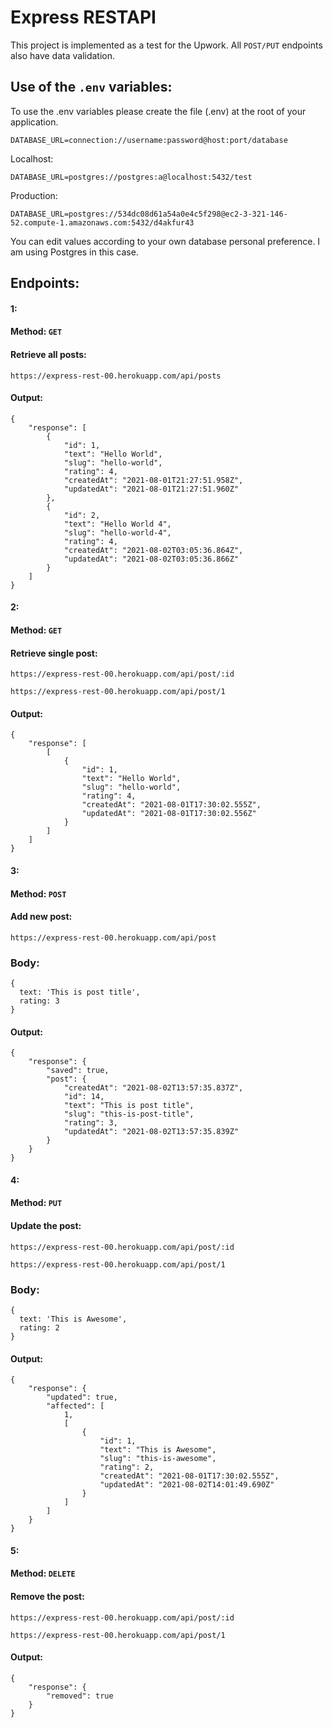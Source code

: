 # Express RESTAPI

This project is implemented as a test for the Upwork. All `POST/PUT` endpoints also have data validation.

## Use of the `.env` variables:

To use the .env variables please create the file (.env) at the root of your application.
```  
DATABASE_URL=connection://username:password@host:port/database
```

Localhost:
```  
DATABASE_URL=postgres://postgres:a@localhost:5432/test
```

Production:
```  
DATABASE_URL=postgres://534dc08d61a54a0e4c5f298@ec2-3-321-146-52.compute-1.amazonaws.com:5432/d4akfur43
```

You can edit values according to your own database personal preference. I am using Postgres in this case.

## Endpoints:

#### 1:
#### Method: `GET`
#### Retrieve all posts:
`https://express-rest-00.herokuapp.com/api/posts`

#### Output:
```
{
    "response": [
        {
            "id": 1,
            "text": "Hello World",
            "slug": "hello-world",
            "rating": 4,
            "createdAt": "2021-08-01T21:27:51.958Z",
            "updatedAt": "2021-08-01T21:27:51.960Z"
        },
        {
            "id": 2,
            "text": "Hello World 4",
            "slug": "hello-world-4",
            "rating": 4,
            "createdAt": "2021-08-02T03:05:36.864Z",
            "updatedAt": "2021-08-02T03:05:36.866Z"
        }
    ]
}
```
#### 2:
#### Method: `GET`
#### Retrieve single post:
`https://express-rest-00.herokuapp.com/api/post/:id`

`https://express-rest-00.herokuapp.com/api/post/1`

#### Output:
```
{
    "response": [
        [
            {
                "id": 1,
                "text": "Hello World",
                "slug": "hello-world",
                "rating": 4,
                "createdAt": "2021-08-01T17:30:02.555Z",
                "updatedAt": "2021-08-01T17:30:02.556Z"
            }
        ]
    ]
}
```
#### 3:
#### Method: `POST`
#### Add new post:
`https://express-rest-00.herokuapp.com/api/post`

### Body:

```
{  
  text: 'This is post title',  
  rating: 3  
}
```

#### Output:
```
{
    "response": {
        "saved": true,
        "post": {
            "createdAt": "2021-08-02T13:57:35.837Z",
            "id": 14,
            "text": "This is post title",
            "slug": "this-is-post-title",
            "rating": 3,
            "updatedAt": "2021-08-02T13:57:35.839Z"
        }
    }
}
```

#### 4:
#### Method: `PUT`
#### Update the post:
`https://express-rest-00.herokuapp.com/api/post/:id`

`https://express-rest-00.herokuapp.com/api/post/1`

### Body:

```
{  
  text: 'This is Awesome',  
  rating: 2  
}
```

#### Output:
```
{
    "response": {
        "updated": true,
        "affected": [
            1,
            [
                {
                    "id": 1,
                    "text": "This is Awesome",
                    "slug": "this-is-awesome",
                    "rating": 2,
                    "createdAt": "2021-08-01T17:30:02.555Z",
                    "updatedAt": "2021-08-02T14:01:49.690Z"
                }
            ]
        ]
    }
}
```

#### 5:
#### Method: `DELETE`
#### Remove the post:
`https://express-rest-00.herokuapp.com/api/post/:id`

`https://express-rest-00.herokuapp.com/api/post/1`

#### Output:
```
{
    "response": {
        "removed": true
    }
}
```

